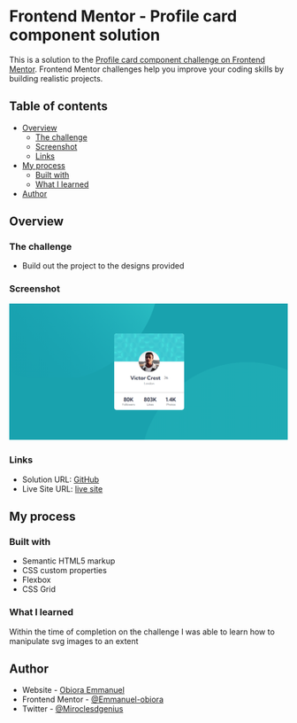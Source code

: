 # Frontend Mentor - Profile card component solution

This is a solution to the [Profile card component challenge on Frontend Mentor](https://www.frontendmentor.io/challenges/profile-card-component-cfArpWshJ). Frontend Mentor challenges help you improve your coding skills by building realistic projects.

## Table of contents

- [Overview](#overview)
  - [The challenge](#the-challenge)
  - [Screenshot](#screenshot)
  - [Links](#links)
- [My process](#my-process)
  - [Built with](#built-with)
  - [What I learned](#what-i-learned)
- [Author](#author)

## Overview

### The challenge

- Build out the project to the designs provided

### Screenshot

![Desktop View](./images/desktop.png)

### Links

- Solution URL: [GitHub](https://github.com/Emmanuel-obiora/Profile-card-component)
- Live Site URL: [live site](https://your-live-site-url.com)

## My process

### Built with

- Semantic HTML5 markup
- CSS custom properties
- Flexbox
- CSS Grid

### What I learned

Within the time of completion on the challenge I was able to learn how to manipulate svg images to an extent

## Author

- Website - [Obiora Emmanuel](https://emmanuel-obiora.github.io/portfolio-about-me-/web-content)
- Frontend Mentor - [@Emmanuel-obiora](https://www.frontendmentor.io/profile/Emmanuel-obiora)
- Twitter - [@Miroclesdgenius](https://twitter.com/Miroclesdgenius)
